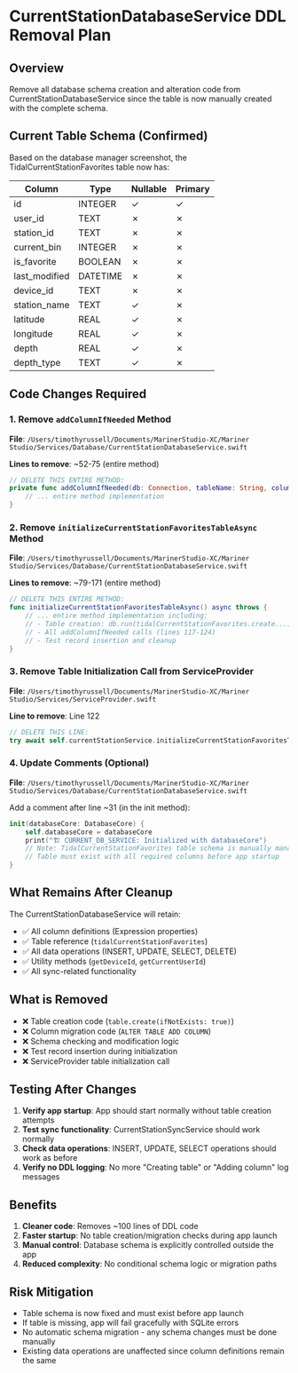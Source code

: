# CurrentStationDatabaseService DDL Removal Plan

## Overview
Remove all database schema creation and alteration code from CurrentStationDatabaseService since the table is now manually created with the complete schema.

## Current Table Schema (Confirmed)
Based on the database manager screenshot, the TidalCurrentStationFavorites table now has:

| Column | Type | Nullable | Primary |
|--------|------|----------|---------|
| id | INTEGER | ✓ | ✓ |
| user_id | TEXT | ✗ | ✗ |
| station_id | TEXT | ✗ | ✗ |
| current_bin | INTEGER | ✗ | ✗ |
| is_favorite | BOOLEAN | ✗ | ✗ |
| last_modified | DATETIME | ✗ | ✗ |
| device_id | TEXT | ✗ | ✗ |
| station_name | TEXT | ✓ | ✗ |
| latitude | REAL | ✓ | ✗ |
| longitude | REAL | ✓ | ✗ |
| depth | REAL | ✓ | ✗ |
| depth_type | TEXT | ✓ | ✗ |

## Code Changes Required

### 1. Remove `addColumnIfNeeded` Method
**File**: `/Users/timothyrussell/Documents/MarinerStudio-XC/Mariner Studio/Services/Database/CurrentStationDatabaseService.swift`

**Lines to remove**: ~52-75 (entire method)

```swift
// DELETE THIS ENTIRE METHOD:
private func addColumnIfNeeded(db: Connection, tableName: String, columnName: String, columnType: String) async throws {
    // ... entire method implementation
}
```

### 2. Remove `initializeCurrentStationFavoritesTableAsync` Method
**File**: `/Users/timothyrussell/Documents/MarinerStudio-XC/Mariner Studio/Services/Database/CurrentStationDatabaseService.swift`

**Lines to remove**: ~79-171 (entire method)

```swift
// DELETE THIS ENTIRE METHOD:
func initializeCurrentStationFavoritesTableAsync() async throws {
    // ... entire method implementation including:
    // - Table creation: db.run(tidalCurrentStationFavorites.create...)
    // - All addColumnIfNeeded calls (lines 117-124)
    // - Test record insertion and cleanup
}
```

### 3. Remove Table Initialization Call from ServiceProvider
**File**: `/Users/timothyrussell/Documents/MarinerStudio-XC/Mariner Studio/Services/ServiceProvider.swift`

**Line to remove**: Line 122

```swift
// DELETE THIS LINE:
try await self.currentStationService.initializeCurrentStationFavoritesTableAsync()
```

### 4. Update Comments (Optional)
**File**: `/Users/timothyrussell/Documents/MarinerStudio-XC/Mariner Studio/Services/Database/CurrentStationDatabaseService.swift`

Add a comment after line ~31 (in the init method):

```swift
init(databaseCore: DatabaseCore) {
    self.databaseCore = databaseCore
    print("🏗️ CURRENT_DB_SERVICE: Initialized with databaseCore")
    // Note: TidalCurrentStationFavorites table schema is manually managed
    // Table must exist with all required columns before app startup
}
```

## What Remains After Cleanup

The CurrentStationDatabaseService will retain:
- ✅ All column definitions (Expression<T> properties)
- ✅ Table reference (`tidalCurrentStationFavorites`)
- ✅ All data operations (INSERT, UPDATE, SELECT, DELETE)
- ✅ Utility methods (`getDeviceId`, `getCurrentUserId`)
- ✅ All sync-related functionality

## What is Removed

- ❌ Table creation code (`table.create(ifNotExists: true)`)
- ❌ Column migration code (`ALTER TABLE ADD COLUMN`)
- ❌ Schema checking and modification logic
- ❌ Test record insertion during initialization
- ❌ ServiceProvider table initialization call

## Testing After Changes

1. **Verify app startup**: App should start normally without table creation attempts
2. **Test sync functionality**: CurrentStationSyncService should work normally
3. **Check data operations**: INSERT, UPDATE, SELECT operations should work as before
4. **Verify no DDL logging**: No more "Creating table" or "Adding column" log messages

## Benefits

1. **Cleaner code**: Removes ~100 lines of DDL code
2. **Faster startup**: No table creation/migration checks during app launch
3. **Manual control**: Database schema is explicitly controlled outside the app
4. **Reduced complexity**: No conditional schema logic or migration paths

## Risk Mitigation

- Table schema is now fixed and must exist before app launch
- If table is missing, app will fail gracefully with SQLite errors
- No automatic schema migration - any schema changes must be done manually
- Existing data operations are unaffected since column definitions remain the same